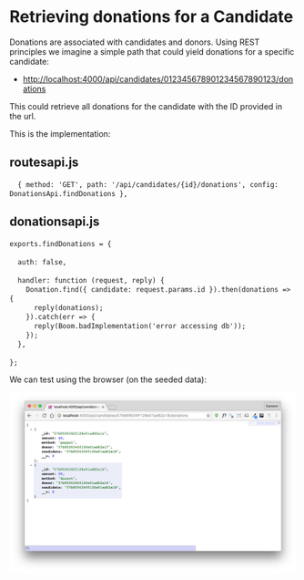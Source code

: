 # Retrieving donations for a Candidate

Donations are associated with candidates and donors. Using REST principles we imagine a simple path that could yield donations for a specific candidate:

- <http://localhost:4000/api/candidates/012345678901234567890123/donations>

This could retrieve all donations for the candidate with the ID provided in the url.

This is the implementation:

## routesapi.js

~~~
  { method: 'GET', path: '/api/candidates/{id}/donations', config: DonationsApi.findDonations },
~~~

## donationsapi.js

~~~
exports.findDonations = {

  auth: false,

  handler: function (request, reply) {
    Donation.find({ candidate: request.params.id }).then(donations => {
      reply(donations);
    }).catch(err => {
      reply(Boom.badImplementation('error accessing db'));
    });
  },

};
~~~

We can test using the browser (on the seeded data):

![](img/02.png)

